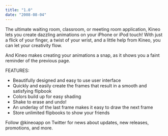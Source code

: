 ```yaml
---
title: "1.0"
date: "2008-08-04"
---
```


The ultimate waiting room, classroom, or meeting room application, Kineo lets you create dazzling animations on your iPhone or iPod touch! With just a flick of your finger, a twist of your wrist, and a little help from Kineo, you can let your creativity flow.

And Kineo makes creating your animations a snap, as it shows you a faint reminder of the previous page.

FEATURES:  
- Beautifully designed and easy to use user interface  
- Quickly and easily create the frames that result in a smooth and satisfying flipbook  
- Colors build up for easy shading  
- Shake to erase and undo!  
- An underlay of the last frame makes it easy to draw the next frame  
- Store unlimited flipbooks to show your friends  

Follow @kineoapp on Twitter for news about updates, new releases, promotions, and more.
